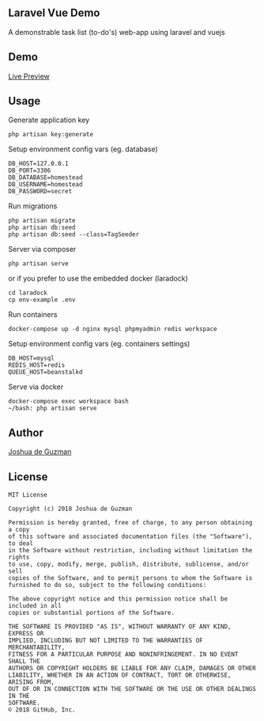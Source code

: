 ## Laravel Vue Demo
A demonstrable task list (to-do's) web-app using laravel and vuejs

## Demo
[Live Preview](http://laravel-vue-demo.herokuapp.com/)

## Usage
Generate application key
```
php artisan key:generate
```
Setup environment config vars (eg. database)
```
DB_HOST=127.0.0.1
DB_PORT=3306
DB_DATABASE=homestead
DB_USERNAME=homestead
DB_PASSWORD=secret
```

Run migrations
```
php artisan migrate
php artisan db:seed
php artisan db:seed --class=TagSeeder
```
Server via composer
``` 
php artisan serve
```

or if you prefer to use the embedded docker (laradock)
```
cd laradock
cp env-example .env
```

Run containers
```
docker-compose up -d nginx mysql phpmyadmin redis workspace 
```

Setup environment config vars (eg. containers settings)
```
DB_HOST=mysql
REDIS_HOST=redis
QUEUE_HOST=beanstalkd
```

Serve via docker
```
docker-compose exec workspace bash
~/bash: php artisan serve
```

## Author
[Joshua de Guzman](https://bit.ly/jodeio)

## License
```
MIT License

Copyright (c) 2018 Joshua de Guzman

Permission is hereby granted, free of charge, to any person obtaining a copy
of this software and associated documentation files (the "Software"), to deal
in the Software without restriction, including without limitation the rights
to use, copy, modify, merge, publish, distribute, sublicense, and/or sell
copies of the Software, and to permit persons to whom the Software is
furnished to do so, subject to the following conditions:

The above copyright notice and this permission notice shall be included in all
copies or substantial portions of the Software.

THE SOFTWARE IS PROVIDED "AS IS", WITHOUT WARRANTY OF ANY KIND, EXPRESS OR
IMPLIED, INCLUDING BUT NOT LIMITED TO THE WARRANTIES OF MERCHANTABILITY,
FITNESS FOR A PARTICULAR PURPOSE AND NONINFRINGEMENT. IN NO EVENT SHALL THE
AUTHORS OR COPYRIGHT HOLDERS BE LIABLE FOR ANY CLAIM, DAMAGES OR OTHER
LIABILITY, WHETHER IN AN ACTION OF CONTRACT, TORT OR OTHERWISE, ARISING FROM,
OUT OF OR IN CONNECTION WITH THE SOFTWARE OR THE USE OR OTHER DEALINGS IN THE
SOFTWARE.
© 2018 GitHub, Inc.
```





